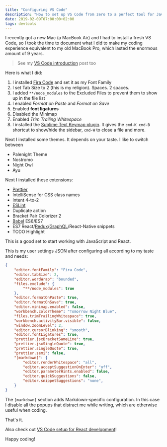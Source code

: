 ```yaml
---
title: "Configuring VS Code"
description: "How to set up VS Code from zero to a perfect tool for JavaScript development"
date: 2019-02-09T07:00:00+02:00
tags: devtools
---
```


I recently got a new Mac (a MacBook Air) and I had to install a fresh VS Code, so I took the time to document what I did to make my coding experience equivalent to my old MacBook Pro, which lasted the enormous amount of 9 years.

> See my [VS Code introduction](/vscode/) post too

Here is what I did:

1. I installed [Fira Code](https://github.com/tonsky/FiraCode) and set it as my Font Family
2. I set Tab Size to 2 (this is my religion). Spaces. 2 spaces.
3. I added `**/node_modules` to the Excluded Files to prevent them to show up in the file list
4. I enabled *Format on Paste* and *Format on Save*
5. Enabled **font ligatures**
6. Disabled the Minimap
7. Enabled *Trim Trailing Whitespace*
8. I installed the [Sublime Text Keymap plugin](https://marketplace.visualstudio.com/items?itemName=ms-vscode.sublime-keybindings). It gives the `cmd-K cmd-B` shortcut to show/hide the sidebar, `cmd-W` to close a file and more.

Next I installed some themes. It depends on your taste. I like to switch between

- Palenight Theme
- Nostromo
- Night Owl
- Ayu

Next I installed these extensions:

- [Prettier](/prettier/)
- IntelliSense for CSS class names
- Intent 4-to-2
- [ESLint](/eslint/)
- Duplicate action
- Bracket Pair Colorizer 2
- [Babel](/babel/) ES6/ES7
- ES7 React/[Redux](/redux/)/[GraphQL](/graphql/)/React-Native snippets
- TODO Highlight

This is a good set to start working with JavaScript and React.

This is my user settings JSON after configuring all according to my taste and needs:

```json
{
    "editor.fontFamily": "Fira Code",
    "editor.tabSize": 2,
    "editor.wordWrap": "bounded",
    "files.exclude": {
        "**/node_modules": true
    },
    "editor.formatOnPaste": true,
    "editor.formatOnSave": true,
    "editor.minimap.enabled": false,
    "workbench.colorTheme": "Tomorrow Night Blue",
    "files.trimTrailingWhitespace": true,
    "workbench.activityBar.visible": false,
    "window.zoomLevel": 2,
    "editor.cursorBlinking": "smooth",
    "editor.fontLigatures": true,
    "prettier.jsxBracketSameLine": true,
    "prettier.jsxSingleQuote": true,
    "prettier.singleQuote": true,
    "prettier.semi": false,
    "[markdown]": {
        "editor.renderWhitespace": "all",
        "editor.acceptSuggestionOnEnter": "off",
        "editor.parameterHints.enabled": false,
        "editor.quickSuggestions": false,
        "editor.snippetSuggestions": "none",
    }
}
```

The `[markdown]` section adds Markdown-specific configuration. In this case I disable all the popups that distract me while writing, which are otherwise useful when coding.

That's it.

Also check out [VS Code setup for React development](/vscode-react-setup/)!

Happy coding!
